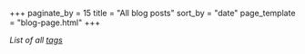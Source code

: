+++
paginate_by = 15
title = "All blog posts"
sort_by = "date"
page_template = "blog-page.html"
+++


*List of all [tags](/tags)*
